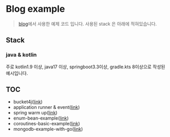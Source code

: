 # Blog example
> [blog](https://ydj515.github.io/)에서 사용한 예제 코드 입니다.
> 사용된 stack 은 아래에 적혀있습니다.

## Stack

### java & kotlin
주로 kotlin1.9 이상, java17 이상, springboot3.3이상, gradle.kts 8이상으로 작성된 예시입니다.

## TOC
- bucket4j([link](https://github.com/ydj515/blog-example/tree/main/bucket4j-example))
- application runner & event([link](https://github.com/ydj515/blog-example/tree/main/runner-example))
- spring warm up([link](https://github.com/ydj515/blog-example/tree/main/warmup-example))
- enum-bean-example([link](https://github.com/ydj515/blog-example/tree/main/enum-bean-example))
- coroutines-basic-example([link](https://github.com/ydj515/blog-example/tree/main/coroutines-basic-example))
- mongodb-example-with-go([link](https://github.com/ydj515/blog-example/tree/main/mongodb-example-with-go))
